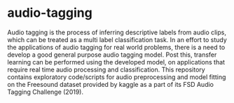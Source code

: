 # audio-tagging

Audio tagging is the process of inferring descriptive labels from audio clips, which can be treated as a multi label classification task. In an effort to study the applications of audio tagging for real world problems, there is a need to develop a good general purpose audio tagging model. Post this, transfer learning can be performed using the developed model, on applications that require real time audio processing and classification.
This repository contains exploratory code/scripts for audio preprocessing and model fitting on the Freesound dataset provided by kaggle as a part of its FSD Audio Tagging Challenge (2019).
